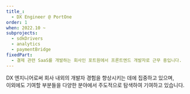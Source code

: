 ```yaml
---
title_:
  - DX Engineer @ PortOne
order: 1
when: 2022.10 ~
subprojects:
  - sdkDrivers
  - analytics
  - paymentBridge
fixedPart:
  - 결제 관련 SaaS를 개발하는 회사인 포트원에서 프론트엔드 개발자로 근무 중입니다.
---
```


DX 엔지니어로써 회사 내외의 개발자 경험을 향상시키는 데에 집중하고 있으며,<br>
이외에도 기여할 부분들을 다양한 분야에서 주도적으로 탐색하여 기여하고 있습니다.
